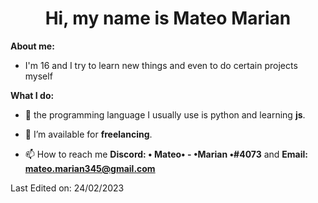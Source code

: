 <h1 align="center">Hi, my name is Mateo Marian</h1>


**About me:**
- I'm 16 and I try to learn new things and even to do certain projects myself

**What I do:**

- 📃 the programming language I usually use is python and learning **js**.

<!-- - 🔭 I’m currently try buid an **8-Bit computer using only I2C**
-->
- 🤝 I’m available for **freelancing**.


<!-- BLOG-POST-LIST:START - 📝 I regularly write articles on [https://dev.to/100rabhcsmc](https://dev.to/100rabhcsmc) -->

<!-- - 💬 Ask me about **8-Bit comuter**  -->

- 📫 How to reach me **Discord: • Mateo• - •Marian •#4073** and **Email: mateo.marian345@gmail.com** 

 
 Last Edited on: 24/02/2023

 
 
 
 
 <!--

🐢 -> Hi my name is Mateo i have 16 and I like working with I2C. 

 📃 -> The programing language I usually use is pytho, learning c++ and js.

 💻 -> Now i want to buid an 8-Bit computer using only I2C 

**MateoMarian/MateoMarian** is a ✨ _special_ ✨ repository because its `README.md` (this file) appears on your GitHub profile.

Here are some ideas to get you started:

- 🔭 I’m currently working on ...
- 🌱 I’m currently learning ...
- 👯 I’m looking to collaborate on ...
- 🤔 I’m looking for help with ...
- 💬 Ask me about ...
- 📫 How to reach me: ...
- 😄 Pronouns: ...
- ⚡ Fun fact: ...


-->
